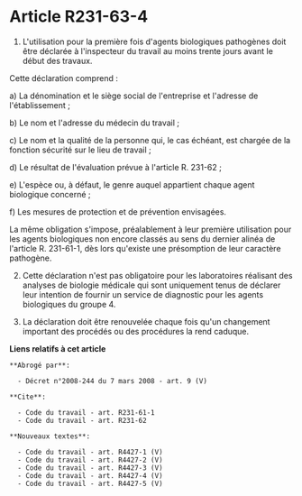 # Article R231-63-4

1. L'utilisation pour la première fois d'agents biologiques pathogènes doit être déclarée à l'inspecteur du travail au moins
trente jours avant le début des travaux.

Cette déclaration comprend :

a) La dénomination et le siège social de l'entreprise et l'adresse de l'établissement ;

b) Le nom et l'adresse du médecin du travail ;

c) Le nom et la qualité de la personne qui, le cas échéant, est chargée de la fonction sécurité sur le lieu de travail ;

d) Le résultat de l'évaluation prévue à l'article R. 231-62 ;

e) L'espèce ou, à défaut, le genre auquel appartient chaque agent biologique concerné ;

f) Les mesures de protection et de prévention envisagées.

La même obligation s'impose, préalablement à leur première utilisation pour les agents biologiques non encore classés au sens
du dernier alinéa de l'article R. 231-61-1, dès lors qu'existe une présomption de leur caractère pathogène.

2. Cette déclaration n'est pas obligatoire pour les laboratoires réalisant des analyses de biologie médicale qui sont
uniquement tenus de déclarer leur intention de fournir un service de diagnostic pour les agents biologiques du groupe 4.

3. La déclaration doit être renouvelée chaque fois qu'un changement important des procédés ou des procédures la rend caduque.

**Liens relatifs à cet article**

	**Abrogé par**:

	  - Décret n°2008-244 du 7 mars 2008 - art. 9 (V)

	**Cite**:

	  - Code du travail - art. R231-61-1
	  - Code du travail - art. R231-62

	**Nouveaux textes**:

	  - Code du travail - art. R4427-1 (V)
	  - Code du travail - art. R4427-2 (V)
	  - Code du travail - art. R4427-3 (V)
	  - Code du travail - art. R4427-4 (V)
	  - Code du travail - art. R4427-5 (V)
